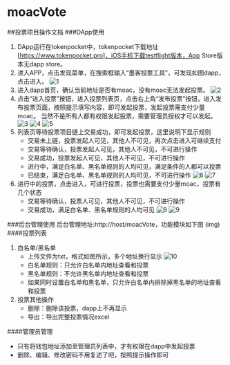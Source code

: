 # moacVote
##投票项目操作文档
###DApp使用
1. DApp运行在tokenpocket中，tokenpocket下载地址[https://www.tokenpocket.pro]，iOS手机下载testflight版本，App Store版本无dapp store。
2. 进入APP，点击发现菜单，在搜索框输入“墨客投票工具”，可发现如图dapp，点击进入。
	![1](https://github.com/gaoshan-tech/moacVote/raw/master/pic/1.jpeg)
3. 进入dapp首页，确认当前地址是否有moac，没有moac无法发起投票。
	![2](https://github.com/gaoshan-tech/moacVote/raw/master/pic/2.jpeg)
4. 点击“进入投票”按钮，进入投票列表页，点击右上角“发布投票”按钮，进入发布投票页面，按照提示填写内容，即可发起投票，发起投票需支付少量moac。
	当然不是所有人都有权限发起投票，需要管理员授权才可以发起。
	![3](https://github.com/gaoshan-tech/moacVote/raw/master/pic/3.jpeg)
  ![4](https://github.com/gaoshan-tech/moacVote/raw/master/pic/4.jpeg)
  ![5](https://github.com/gaoshan-tech/moacVote/raw/master/pic/5.jpeg)
5. 列表页等待投票项目链上交易成功，即可发起投票，这里说明下显示规则
	- 交易未上链，投票发起人可见，其他人不可见，再次点击进入可继续支付
	- 交易等待确认，投票发起人可见，其他人不可见，不可进行操作
	- 交易成功，投票发起人可见，其他人不可见，不可进行操作
	- 进行中，满足白名单、黑名单规则的人均可见，满足条件的人都可以投票
	- 已结束，满足白名单、黑名单规则的人均可见，不可进行操作
	![6](https://github.com/gaoshan-tech/moacVote/raw/master/pic/6.jpeg)
  ![7](https://github.com/gaoshan-tech/moacVote/raw/master/pic/7.jpeg)
6. 进行中的投票，点击进入，可进行投票，投票也需要支付少量moac，投票有几个状态
	- 交易等待确认，投票人可见，其他人不可见，不可进行操作
	- 交易成功，满足白名单、黑名单规则的人均可见
	![8](https://github.com/gaoshan-tech/moacVote/raw/master/pic/8.jpeg)
  ![9](https://github.com/gaoshan-tech/moacVote/raw/master/pic/9.jpeg)

###后台管理使用
后台管理地址:http://host/moacVote，功能模块如下图
	(img)
####投票列表
1. 白名单/黑名单
	- 上传文件为txt，格式如图所示，多个地址换行显示
![10](https://github.com/gaoshan-tech/moacVote/raw/master/pic/10.png)
	- 白名单规则：只允许白名单内地址查看和投票
	- 黑名单规则：不允许黑名单内地址查看和投票
	- 如果同时设置白名单和黑名单，只允许白名单内排除掉黑名单的地址查看和投票
2. 投票其他操作
	- 删除：删除该投票，dapp上不再显示
	- 导出：导出完整投票情况excel

####管理员管理
- 只有将钱包地址添加至管理员列表中，才有权限在dapp中发起投票
- 删除、编辑、修改密码不用复述了吧，按照提示操作即可
